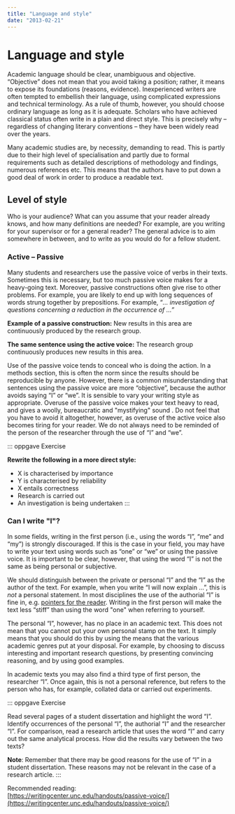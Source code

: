 ```yaml
---
title: "Language and style"
date: "2013-02-21"
---
```


# Language and style

Academic language should be clear, unambiguous and objective. “Objective” does not mean that you avoid taking a position; rather, it means to expose its foundations (reasons, evidence). Inexperienced writers are often tempted to embellish their language, using complicated expressions and technical terminology. As a rule of thumb, however, you should choose ordinary language as long as it is adequate. Scholars who have achieved classical status often write in a plain and direct style. This is precisely why – regardless of changing literary conventions – they have been widely read over the years.

Many academic studies are, by necessity, demanding to read. This is partly due to their high level of specialisation and partly due to formal requirements such as detailed descriptions of methodology and findings, numerous references etc. This means that the authors have to put down a good deal of work in order to produce a readable text.

## Level of style

Who is your audience? What can you assume that your reader already knows, and how many definitions are needed? For example, are you writing for your supervisor or for a general reader? The general advice is to aim somewhere in between, and to write as you would do for a fellow student.

### Active – Passive

Many students and researchers use the passive voice of verbs in their texts. Sometimes this is necessary, but too much passive voice makes for a heavy-going text. Moreover, passive constructions often give rise to other problems. For example, you are likely to end up with long sequences of words strung together by prepositions. For example, “_… investigation of questions concerning a reduction in the occurrence of …”_

**Example of a passive construction:** New results in this area are continuously produced by the research group.

**The same sentence using the active voice:** The research group continuously produces new results in this area.

Use of the passive voice tends to conceal who is doing the action. In a methods section, this is often the norm since the results should be reproducible by anyone. However, there is a common misunderstanding that sentences using the passive voice are more “objective”, because the author avoids saying “I” or “we”. It is sensible to vary your writing style as appropriate. Overuse of the passive voice makes your text heavy to read, and gives a woolly, bureaucratic and "mystifying" sound . Do not feel that you have to avoid it altogether, however, as overuse of the active voice also becomes tiring for your reader. We do not always need to be reminded of the person of the researcher through the use of “I” and “we”.

::: oppgave Exercise

**Rewrite the following in a more direct style:**

- X is characterised by importance
- Y is characterised by reliability
- X entails correctness
- Research is carried out
- An investigation is being undertaken
:::

### Can I write "I"?

In some fields, writing in the first person (i.e., using the words “I”, “me” and “my”) is strongly discouraged. If this is the case in your field, you may have to write your text using words such as “one” or “we” or using the passive voice. It is important to be clear, however, that using the word “I” is not the same as being personal or subjective.

We should distinguish between the private or personal “I” and the “I” as the author of the text. For example, when you write “I will now explain …”, this is _not_ a personal statement. In most disciplines the use of the authorial “I” is fine in, e.g. [pointers for the reader](/en/writing/language-and-style/flow/). Writing in the first person will make the text less “stiff” than using the word "one" when referring to yourself.

The personal “I”, however, has no place in an academic text. This does not mean that you cannot put your own personal stamp on the text. It simply means that you should do this by using the means that the various academic genres put at your disposal. For example, by choosing to discuss interesting and important research questions, by presenting convincing reasoning, and by using good examples.

In academic texts you may also find a third type of first person, the researcher “I”. Once again, this is not a personal reference, but refers to the person who has, for example, collated data or carried out experiments.

::: oppgave Exercise

Read several pages of a student dissertation and highlight the word “I”. Identify occurrences of the personal “I”, the authorial “I” and the researcher “I”. For comparison, read a research article that uses the word “I” and carry out the same analytical process. How did the results vary between the two texts?

**Note**: Remember that there may be good reasons for the use of “I” in a student dissertation. These reasons may not be relevant in the case of a research article.
:::

Recommended reading:  
[https://writingcenter.unc.edu/handouts/passive-voice/](https://writingcenter.unc.edu/handouts/passive-voice/)
